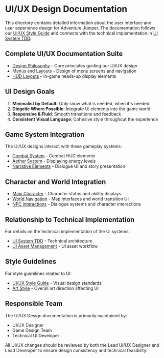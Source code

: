 # UI/UX Design Documentation

This directory contains detailed information about the user interface and user experience design for Adventure Jumper. The documentation follows our [UI/UX Style Guide](../../05_Style_Guides/UI_UX_Style.md) and connects with the technical implementation in [UI System TDD](../../02_Technical_Design/TDD/UISystem.TDD.md).

## Complete UI/UX Documentation Suite

- [Design Philosophy](DesignPhilosophy.md) - Core principles guiding our UI/UX design
- [Menus and Layouts](Menus_Layouts.md) - Design of menu screens and navigation
- [HUD Layouts](HUD_Layouts.md) - In-game heads-up display elements

## UI Design Goals

1. **Minimalist by Default**: Only show what is needed, when it's needed
2. **Diegetic Where Possible**: Integrate UI elements into the game world
3. **Responsive & Fluid**: Smooth transitions and feedback
4. **Consistent Visual Language**: Cohesive style throughout the experience

## Game System Integration

The UI/UX designs interact with these gameplay systems:
- [Combat System](../Mechanics/CombatSystem_Design.md) - Combat HUD elements
- [Aether System](../../02_Technical_Design/TDD/AetherSystem.TDD.md) - Displaying energy levels
- [Narrative Elements](../Narrative/00-story-outline.md) - Dialogue UI and story presentation

## Character and World Integration
- [Main Character](../Characters/01-main-character.md) - Character status and ability displays
- [World Navigation](../Worlds/00-World-Connections.md) - Map interfaces and world transition UI
- [NPC Interactions](../Characters/04-npcs.md) - Dialogue systems and character interactions

## Relationship to Technical Implementation

For details on the technical implementation of the UI systems:
- [UI System TDD](../../02_Technical_Design/TDD/UISystem.TDD.md) - Technical architecture
- [UI Asset Management](../../02_Technical_Design/AssetPipeline.md) - UI asset workflow

## Style Guidelines

For style guidelines related to UI:
- [UI/UX Style Guide](../../05_Style_Guides/UI_UX_Style.md) - Visual design standards
- [Art Style](../../05_Style_Guides/ArtStyle.md) - Overall art direction affecting UI

## Responsible Team

The UI/UX Design documentation is primarily maintained by:
- UI/UX Designer
- Game Design Team
- Technical UI Developer

All UI/UX changes should be reviewed by both the Lead UI/UX Designer and Lead Developer to ensure design consistency and technical feasibility.
